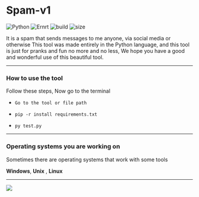 # Spam-v1
![Python](https://img.shields.io/static/v1?label=Python&message=3.9.4&color=informational)
![Ernrt](https://img.shields.io/static/v1?label=System&message=Windows,%20Linux,%20Unix&color=yellowgreen)
![build](https://img.shields.io/badge/build-passing-brightgreen)
![size](https://img.shields.io/static/v1?label=minified%20size&message=2.679%20bt&color=orange)

It is a spam that sends messages to me anyone, via social media or otherwise
This tool was made entirely in the Python language, and this tool is just for pranks and fun no more and no less, We hope you have a good and wonderful use of this beautiful tool.

------------------------------------------------------------------------
### How to use the tool

Follow these steps, Now go to the terminal

* `Go to the tool or file path`

* `pip -r install requirements.txt`

* `py test.py`

------------------------------------------------------------------------
### Operating systems you are working on

Sometimes there are operating systems that work with some tools

 **Windows**,
 **Unix** ,
 **Linux**

------------------------------------------------------------------------

<img src="https://i.imgur.com/y21DWX0.png">



